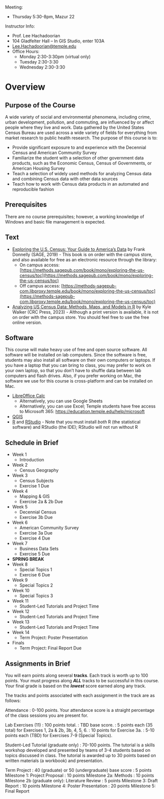 Meeting:

* Thursday 5:30-8pm, Mazur 22

Instructor Info:

* Prof. Lee Hachadoorian
* 104 Gladfelter Hall – In GIS Studio, enter 103A
* [Lee.Hachadoorian@temple.edu](mailto:Lee.Hachadoorian@temple.edu)
* Office Hours:
    * Monday 2:30-3:30pm  (virtual only)
    * Tuesday 2:30-3:30
    * Wednesday 2:30-3:30

# Overview

## Purpose of the Course

A wide variety of social and environmental phenomena, including crime, urban development, pollution, and commuting, are influenced by or affect people where they live and work. Data gathered by the United States Census Bureau are used across a wide variety of fields for everything from market research to public health research. The purpose of this course is to:

* Provide significant exposure to and experience with the Decennial Census and American Community Survey
* Familiarize the student with a selection of other government data products, such as the Economic Census, Census of Governments, or American Housing Survey
* Teach a selection of widely used methods for analyzing Census data and combining Census data with other data sources
* Teach how to work with Census data products in an automated and reproducible fashion

## Prerequisites

There are no course prerequisites; however, a working knowledge of Windows and basic file management is expected.

## Text

* [Exploring the U.S. Census: Your Guide to America’s Data](https://us.sagepub.com/en-us/nam/exploring-the-us-census/book266236) by Frank Donnelly (SAGE, 2019) - This book is on order with the campus store, and also available for free as an electronic resource through the library:
    * On campus access: [https://methods.sagepub.com/book/mono/exploring-the-us-census/toc](https://methods.sagepub.com/book/mono/exploring-the-us-census/toc)
    * Off campus access: [https://methods-sagepub-com.libproxy.temple.edu/book/mono/exploring-the-us-census/toc](https://methods-sagepub-com.libproxy.temple.edu/book/mono/exploring-the-us-census/toc)
* [Analyzing US Census Data: Methods, Maps, and Models in R](https://walker-data.com/census-r/) by Kyle Walker (CRC Press, 2023) - Although a print version is available, it is not on order with the campus store. You should feel free to use the free online version.

## Software

This course will make heavy use of free and open source software. All software will be installed on lab computers. Since the software is free, students may also install all software on their own computers or laptops. If you have a laptop that you can bring to class, you may prefer to work on your own laptop, so that you don’t have to shuffle data between lab computers and flash drives. Also, if you prefer working on Mac, the software we use for this course is cross-platform and can be installed on Mac.

* [LibreOffice Calc](https://www.libreoffice.org/download/download-libreoffice/)
    * Alternatively, you can use Google Sheets
    * Alternatively, you can use Excel; Temple students have free access to Microsoft 365: <https://education.temple.edu/help/microsoft>
* [QGIS](https://www.qgis.org/download/)
* [R](https://cran.r-project.org/) and [RStudio](https://posit.co/download/rstudio-desktop/) - Note that you must install *both* R (the statistical software) and RStudio (the IDE); RStudio will not run without R

## Schedule in Brief

* Week 1
    * Introduction
* Week 2
    * Census Geography
* Week 3
    * Census Subjects
    * Exercise 1 Due
* Week 4
    * Mapping & GIS
    * Exercise 2a & 2b Due
* Week 5
    * Decennial Census
    * Exercise 3b Due
* Week 6
    * American Community Survey
    * Exercise 3a Due
    * Exercise 4 Due
* Week 7
    * Business Data Sets
    * Exercise 5 Due
* **SPRING BREAK**
* Week 8
    * Special Topics 1
    * Exercise 6 Due
* Week 9
    * Special Topics 2
* Week 10
    * Special Topics 3
* Week 11
    * Student-Led Tutorials and Project Time
* Week 12
    * Student-Led Tutorials and Project Time
* Week 13
    * Student-Led Tutorials and Project Time
* Week 14
    * Term Project: Poster Presentation
* Finals
    * Term Project: Final Report Due

## Assignments in Brief

You will earn points along several **tracks**. Each track is worth up to 100 points. Your must progress along ***ALL*** tracks to be successful in this course. Your final grade is based on the ***lowest*** score earned along any track.

The tracks and points associated with each assignment in the track are as follows:

Attendance
: 0-100 points. Your attendance score is a straight percentage of the class sessions you are present for.

Lab Exercises (11)
: 100 points total.
: TBD base score.
: 5 points each (35 total) for Exercises 1, 2a & 2b, 3b, 4, 5, 6.
: 10 points for Exercise 3a.
: 5-10 points each (TBD) for Exercises 7-9 (Special Topics).

Student-Led Tutorial (graduate only)
: 70-100 points. The tutorial is a skills workshop developed and presented by teams of 3-4 students based on topics discussed in class. The tutorial is awarded up to 30 points based on written materials (a workbook) and presentation.

Term Project
: 40 (graduate) or 50 (undergraduate) base score
: 5 points Milestone 1: Project Proposal
: 10 points Milestone 2a: Methods
: 10 points Milestone 2b (graduate only): Literature Review
: 5 points Milestone 3: Draft Report
: 10 points Milestone 4: Poster Presentation
: 20 points Milestone 5: Final Report


